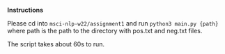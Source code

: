 **Instructions**

Please cd into `msci-nlp-w22/assignment1` and run `python3 main.py {path}` where path is the path to the directory with pos.txt and neg.txt files.

The script takes about 60s to run.
